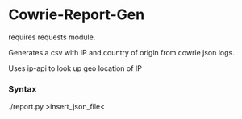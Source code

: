 # Cowrie-Report-Gen

requires requests module.

Generates a csv with IP and country of origin from cowrie json logs. 

Uses ip-api to look up geo location of IP

### Syntax

./report.py >insert_json_file< 
